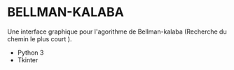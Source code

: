 # BELLMAN-KALABA

Une interface graphique  pour l'agorithme de Bellman-kalaba (Recherche du chemin le plus court ).

* Python 3
* Tkinter
